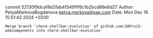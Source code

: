 commit 52130f9dca18d2fab415491ff6c1b2bcd86e6d27
Author: PetyaMarkovaBogdanova <petya.markova@sap.com>
Date:   Mon Dec 16 15:51:42 2024 +0200

    Merge branch 'chore-shellbar-evolution' of github.com:SAP/ui5-webcomponents into chore-shellbar-evolution
